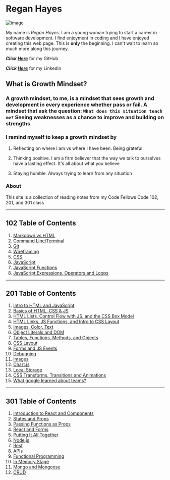 # Regan Hayes

![image](https://user-images.githubusercontent.com/94281145/141847229-f68823b5-65f3-4fc3-bef1-9eb601ca9279.png)

My name is *Regan Hayes*. I am a young woman trying to start a career in software development. I find enjoyment in coding and I have enjoyed creating this web page. This is **only** the beginning. I can't wait to learn so much more along this journey.

***Click [Here](https://github.com/raechanel)*** for my GitHub

***Click [Here](https://www.linkedin.com/in/regan-h-70235814a/)*** for my Linkedin

## What is Growth Mindset?

### A growth mindset, to me, is a mindset that sees growth and development in every experience whether pass or fail. A mindset that ask the question: `What does this situation teach me?` Seeing weaknesses as a chance to improve and building on strengths

### I remind myself to keep a growth mindset by

1. Reflecting on where I am vs where I have been. Being grateful

2. Thinking positive. I am a firm believer that the way we talk to ourselves have a lasting effect. It's all about what you believe

3. Staying humble. Always trying to learn from any situation

### About

This site is a collection of reading notes from my Code Fellows Code 102, 201, and 301 class

***

## 102 Table of Contents

1. [Markdown vs HTML](class102reading.md)
2. [Command Line/Terminal](class102reading2.md)
3. [Git](class102reading3.md)
4. [Wireframing](class102reading4.md)
5. [CSS](class102reading5.md)
6. [JavaScript](class102reading6.md)
7. [JavaScript Functions](class102reading7.md)
8. [JavaScript Expressions, Operators and Loops](class102reading8.md)

***

## 201 Table of Contents

1. [Intro to HTML and JavaScript](class-01.md)
2. [Basics of HTML, CSS & JS](class-02.md)
3. [HTML Lists, Control Flow with JS, and the CSS Box Model](class-03.md)
4. [HTML Links, JS Functions, and Intro to CSS Layout](class-04.md)
5. [Images, Color, Text](class-05.md)
6. [Object Literals and DOM](class-06.md)
7. [Tables, Functions, Methods, and Objects](class-07.md)
8. [CSS Layout](class-08.md)
9. [Forms and JS Events](class-09.md)
10. [Debugging](class-10.md)
11. [Images](class-11.md)
12. [Chart.js](class-12.md)
13. [Local Storage](class-13.md)
14. [CSS Transforms, Transitions and Animations](class-14a.md)
15. [What google learned about teams?](class-14b.md)

***

## 301 Table of Contents

1. [Introduction to React and Components](class-1.md)
2. [States and Props](class-2.md)
3. [Passing Functions as Props](class-3.md)
4. [React and Forms](class-4.md)
5. [Putting It All Together](class-5.md)
6. [Node.js](class-6.md)
7. [Rest](class-7.md)
8. [APIs](class-8.md)
9. [Functional Programming](class-9.md)
10. [In Memory Stage](class-010.md)
11. [Mongo and Mongoose](class-011.md)
12. [CRUD](class-012.md)
